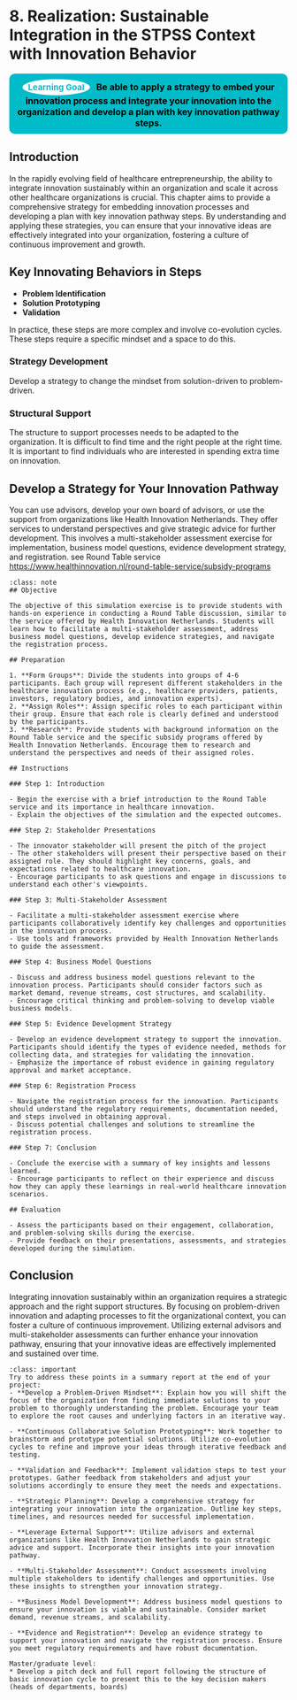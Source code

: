 # 8. Realization: Sustainable Integration in the STPSS Context with Innovation Behavior

<center>
  <div style="padding: 10px; background-color: #00BBC8; border-radius: 10px; display: inline-block; font-weight: bold; font-size: 16px; color: #000; position: relative;">
    <span style="background-color: white; color: #00BBC8; border-radius: 50%; padding: 5px 10px; font-size: 15px; font-weight: bold; margin-right: 8px; display: inline-block;">Learning Goal</span>
    Be able to apply a strategy to embed your innovation process and integrate your innovation into the organization and develop a plan with key innovation pathway steps.
  </div>
</center>

## Introduction

In the rapidly evolving field of healthcare entrepreneurship, the ability to integrate innovation sustainably within an organization and scale it across other healthcare organizations is crucial. This chapter aims to provide a comprehensive strategy for embedding innovation processes and developing a plan with key innovation pathway steps. By understanding and applying these strategies, you can ensure that your innovative ideas are effectively integrated into your organization, fostering a culture of continuous improvement and growth.

## Key Innovating Behaviors in Steps

- **Problem Identification**
- **Solution Prototyping**
- **Validation**

In practice, these steps are more complex and involve co-evolution cycles. These steps require a specific mindset and a space to do this.

### Strategy Development

Develop a strategy to change the mindset from solution-driven to problem-driven.

### Structural Support

The structure to support processes needs to be adapted to the organization. It is difficult to find time and the right people at the right time. It is important to find individuals who are interested in spending extra time on innovation.

## Develop a Strategy for Your Innovation Pathway

You can use advisors, develop your own board of advisors, or use the support from organizations like Health Innovation Netherlands. They offer services to understand perspectives and give strategic advice for further development. This involves a multi-stakeholder assessment exercise for implementation, business model questions, evidence development strategy, and registration. see Round Table service https://www.healthinnovation.nl/round-table-service/subsidy-programs


```{admonition} Simulation Exercise Round Table Discussion
:class: note
## Objective

The objective of this simulation exercise is to provide students with hands-on experience in conducting a Round Table discussion, similar to the service offered by Health Innovation Netherlands. Students will learn how to facilitate a multi-stakeholder assessment, address business model questions, develop evidence strategies, and navigate the registration process.

## Preparation

1. **Form Groups**: Divide the students into groups of 4-6 participants. Each group will represent different stakeholders in the healthcare innovation process (e.g., healthcare providers, patients, investors, regulatory bodies, and innovation experts).
2. **Assign Roles**: Assign specific roles to each participant within their group. Ensure that each role is clearly defined and understood by the participants.
3. **Research**: Provide students with background information on the Round Table service and the specific subsidy programs offered by Health Innovation Netherlands. Encourage them to research and understand the perspectives and needs of their assigned roles.

## Instructions

### Step 1: Introduction

- Begin the exercise with a brief introduction to the Round Table service and its importance in healthcare innovation.
- Explain the objectives of the simulation and the expected outcomes.

### Step 2: Stakeholder Presentations

- The innovator stakeholder will present the pitch of the project
- The other stakeholders will present their perspective based on their assigned role. They should highlight key concerns, goals, and expectations related to healthcare innovation.
- Encourage participants to ask questions and engage in discussions to understand each other's viewpoints.

### Step 3: Multi-Stakeholder Assessment

- Facilitate a multi-stakeholder assessment exercise where participants collaboratively identify key challenges and opportunities in the innovation process.
- Use tools and frameworks provided by Health Innovation Netherlands to guide the assessment.

### Step 4: Business Model Questions

- Discuss and address business model questions relevant to the innovation process. Participants should consider factors such as market demand, revenue streams, cost structures, and scalability.
- Encourage critical thinking and problem-solving to develop viable business models.

### Step 5: Evidence Development Strategy

- Develop an evidence development strategy to support the innovation. Participants should identify the types of evidence needed, methods for collecting data, and strategies for validating the innovation.
- Emphasize the importance of robust evidence in gaining regulatory approval and market acceptance.

### Step 6: Registration Process

- Navigate the registration process for the innovation. Participants should understand the regulatory requirements, documentation needed, and steps involved in obtaining approval.
- Discuss potential challenges and solutions to streamline the registration process.

### Step 7: Conclusion

- Conclude the exercise with a summary of key insights and lessons learned.
- Encourage participants to reflect on their experience and discuss how they can apply these learnings in real-world healthcare innovation scenarios.

## Evaluation

- Assess the participants based on their engagement, collaboration, and problem-solving skills during the exercise.
- Provide feedback on their presentations, assessments, and strategies developed during the simulation.
```

## Conclusion

Integrating innovation sustainably within an organization requires a strategic approach and the right support structures. By focusing on problem-driven innovation and adapting processes to fit the organizational context, you can foster a culture of continuous improvement. Utilizing external advisors and multi-stakeholder assessments can further enhance your innovation pathway, ensuring that your innovative ideas are effectively implemented and sustained over time.


```{admonition} Team Project Assignment (see project chapter 9)
:class: important 
Try to address these points in a summary report at the end of your project:
- **Develop a Problem-Driven Mindset**: Explain how you will shift the focus of the organization from finding immediate solutions to your problem to thoroughly understanding the problem. Encourage your team to explore the root causes and underlying factors in an iterative way.

- **Continuous Collaborative Solution Prototyping**: Work together to brainstorm and prototype potential solutions. Utilize co-evolution cycles to refine and improve your ideas through iterative feedback and testing.

- **Validation and Feedback**: Implement validation steps to test your prototypes. Gather feedback from stakeholders and adjust your solutions accordingly to ensure they meet the needs and expectations.

- **Strategic Planning**: Develop a comprehensive strategy for integrating your innovation into the organization. Outline key steps, timelines, and resources needed for successful implementation.

- **Leverage External Support**: Utilize advisors and external organizations like Health Innovation Netherlands to gain strategic advice and support. Incorporate their insights into your innovation pathway.

- **Multi-Stakeholder Assessment**: Conduct assessments involving multiple stakeholders to identify challenges and opportunities. Use these insights to strengthen your innovation strategy.

- **Business Model Development**: Address business model questions to ensure your innovation is viable and sustainable. Consider market demand, revenue streams, and scalability.

- **Evidence and Registration**: Develop an evidence strategy to support your innovation and navigate the registration process. Ensure you meet regulatory requirements and have robust documentation.

Master/graduate level: 
* Develop a pitch deck and full report following the structure of basic innovation cycle to present this to the key decision makers (heads of departments, boards)
```